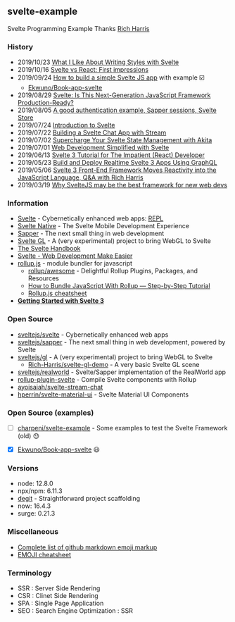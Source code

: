 ## svelte-example
Svelte Programming Example
Thanks [Rich Harris](https://github.com/Rich-Harris)


### History
- 2019/10/23 [What I Like About Writing Styles with Svelte](https://css-tricks.com/what-i-like-about-writing-styles-with-svelte/)
- 2019/10/16 [Svelte vs React: First impressions](https://medium.com/javascript-in-plain-english/svelte-vs-react-first-impression-1ce5d3ee6889)
- 2019/09/24 [How to build a simple Svelte JS app](https://blog.logrocket.com/how-to-build-a-simple-svelte-js-app/) with example ☑️
    - [Ekwuno/Book-app-svelte](https://github.com/Ekwuno/Book-app-svelte)
- 2019/08/29 [Svelte: Is This Next-Generation JavaScript Framework Production-Ready?](https://www.credera.com/blog/technology-solutions/svelte-is-this-next-generation-javascript-framework-production-ready/)
- 2019/08/05 [A good authentication example, Sapper sessions, Svelte Store](https://www.nielsvandermolen.com/authentication-example-svelte-sapper/)
- 2019/07/24 [Introduction to Svelte](https://daveceddia.com/svelte-intro/)
- 2019/07/22 [Building a Svelte Chat App with Stream](https://getstream.io/blog/building-a-svelte-chat-app-with-stream/)
- 2019/07/02 [Supercharge Your Svelte State Management with Akita](https://netbasal.com/supercharge-your-svelte-state-management-with-akita-f1f9de5ef43d)
- 2019/07/01 [Web Development Simplified with Svelte](https://objectcomputing.com/resources/publications/sett/july-2019-web-dev-simplified-with-svelte)
- 2019/06/13 [Svelte 3 Tutorial for The Impatient (React) Developer](https://www.valentinog.com/blog/svelte/)
- 2019/05/23 [Build and Deploy Realtime Svelte 3 Apps Using GraphQL](https://blog.hasura.io/build-and-deploy-svelte-js-3-apps-using-graphql/)
- 2019/05/06 [Svelte 3 Front-End Framework Moves Reactivity into the JavaScript Language, Q&A with Rich Harris](https://www.infoq.com/news/2019/05/svelte-3-interview-rich-harris/)
- 2019/03/19 [Why SvelteJS may be the best framework for new web devs](https://dev.to/bholmesdev/why-sveltejs-may-be-the-best-framework-for-new-web-devs-205i)


### Information
- [Svelte](https://svelte.dev/) - Cybernetically enhanced web apps: [REPL](https://svelte.dev/repl)
- [Svelte Native](https://svelte-native.technology/) - The Svelte Mobile Development Experience
- [Sapper](https://sapper.svelte.dev/) - The next small thing in web development
- [Svelte GL](https://github.com/sveltejs/gl) - A (very experimental) project to bring WebGL to Svelte
- [The Svelte Handbook](https://www.freecodecamp.org/news/the-svelte-handbook/)
- [Svelte - Web Development Make Easier](http://mvolkmann.github.io/programming/svelte-article/svelte-article.pdf)
- [rollup.js](https://rollupjs.org) - module bundler for javascript
    - [rollup/awesome](https://github.com/rollup/awesome) - Delightful Rollup Plugins, Packages, and Resources
    - [How to Bundle JavaScript With Rollup — Step-by-Step Tutorial](https://lengstorf.com/learn-rollup-js/)
    - [Rollup.js cheatsheet](https://devhints.io/rollup)
- [**Getting Started with Svelte 3**](https://alligator.io/svelte/getting-started-with-svelte/)


### Open Source
- [sveltejs/svelte](https://github.com/sveltejs/svelte) - Cybernetically enhanced web apps
- [sveltejs/sapper](https://github.com/sveltejs/sapper) - The next small thing in web development, powered by Svelte
- [sveltejs/gl](https://github.com/sveltejs/gl) - A (very experimental) project to bring WebGL to Svelte
    - [Rich-Harris/svelte-gl-demo](https://github.com/Rich-Harris/svelte-gl-demo) - A very basic Svelte GL scene
- [sveltejs/realworld](https://github.com/sveltejs/realworld) - Svelte/Sapper implementation of the RealWorld app
- [rollup-plugin-svelte](https://github.com/rollup/rollup-plugin-svelte) - Compile Svelte components with Rollup
- [ayoisaiah/svelte-stream-chat](https://github.com/ayoisaiah/svelte-stream-chat)
- [hperrin/svelte-material-ui](https://github.com/hperrin/svelte-material-ui) - Svelte Material UI Components


### Open Source (examples)
- [ ] [charpeni/svelte-example](https://github.com/charpeni/svelte-example) - Some examples to test the Svelte Framework (old) 😓
- [x] [Ekwuno/Book-app-svelte](https://github.com/Ekwuno/Book-app-svelte) 😃


### Versions
- node: 12.8.0
- npx/npm: 6.11.3
- [degit](https://github.com/Rich-Harris/degit) - Straightforward project scaffolding
- now: 16.4.3
- surge: 0.21.3


### Miscellaneous
- [Complete list of github markdown emoji markup](https://gist.github.com/rxaviers/7360908)
- [EMOJI cheatsheet](https://gist.github.com/roachhd/1f029bd4b50b8a524f3c)


### Terminology
- SSR : Server Side Rendering
- CSR : Clinet Side Rendering
- SPA : Single Page Application
- SEO : Search Engine Optimization : SSR

